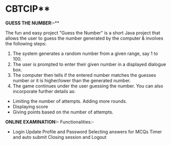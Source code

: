 # CBTCIP**
**GUESS THE NUMBER:-****


The fun and easy project "Guess the Number" is a short Java project that allows the user to guess the number generated by the computer & involves the following steps:
1. The system generates a random number from a given range, say 1 to 100.
2. The user is prompted to enter their given number in a displayed dialogue box.
3. The computer then tells if the entered number matches the guesses number or it is higher/lower than the generated number.
4. The game continues under the user guessing the number. You can also incorporate further details as:
* Limiting the number of attempts.
Adding more rounds.
* Displaying score
* Giving points based on the number of attempts.

**ONLINE EXAMINATION:-**
  Functionalities:- 
  * Login
Update Profile and Password
Selecting answers for MCQs
Timer and auto submit
Closing session and Logout
